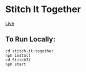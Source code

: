 # Stitch It Together

[Live](https://stitching-it.net/)

## To Run Locally:
```
cd stitch-it-together
npm install
cd StitchIt
npm start
```
